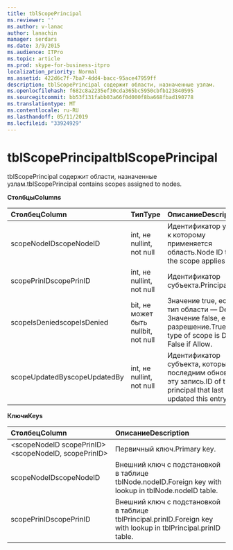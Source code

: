 ```yaml
---
title: tblScopePrincipal
ms.reviewer: ''
ms.author: v-lanac
author: lanachin
manager: serdars
ms.date: 3/9/2015
ms.audience: ITPro
ms.topic: article
ms.prod: skype-for-business-itpro
localization_priority: Normal
ms.assetid: 422d6c7f-7ba7-4dd4-bacc-95ace47959ff
description: tblScopePrincipal содержит области, назначенные узлам.
ms.openlocfilehash: f682c8a2235ef30cda365bc5950cbfb123840595
ms.sourcegitcommit: bb53f131fabb03a66f0d000f8ba668fbad190778
ms.translationtype: MT
ms.contentlocale: ru-RU
ms.lasthandoff: 05/11/2019
ms.locfileid: "33924929"
---
```

# <a name="tblscopeprincipal"></a><span data-ttu-id="07861-103">tblScopePrincipal</span><span class="sxs-lookup"><span data-stu-id="07861-103">tblScopePrincipal</span></span>
 
<span data-ttu-id="07861-104">tblScopePrincipal содержит области, назначенные узлам.</span><span class="sxs-lookup"><span data-stu-id="07861-104">tblScopePrincipal contains scopes assigned to nodes.</span></span>
  
<span data-ttu-id="07861-105">**Столбцы**</span><span class="sxs-lookup"><span data-stu-id="07861-105">**Columns**</span></span>

|<span data-ttu-id="07861-106">**Столбец**</span><span class="sxs-lookup"><span data-stu-id="07861-106">**Column**</span></span>|<span data-ttu-id="07861-107">**Тип**</span><span class="sxs-lookup"><span data-stu-id="07861-107">**Type**</span></span>|<span data-ttu-id="07861-108">**Описание**</span><span class="sxs-lookup"><span data-stu-id="07861-108">**Description**</span></span>|
|:-----|:-----|:-----|
|<span data-ttu-id="07861-109">scopeNodeID</span><span class="sxs-lookup"><span data-stu-id="07861-109">scopeNodeID</span></span>  <br/> |<span data-ttu-id="07861-110">int, не null</span><span class="sxs-lookup"><span data-stu-id="07861-110">int, not null</span></span>  <br/> |<span data-ttu-id="07861-111">Идентификатор узла, к которому применяется область.</span><span class="sxs-lookup"><span data-stu-id="07861-111">Node ID that the scope applies to.</span></span>  <br/> |
|<span data-ttu-id="07861-112">scopePrinID</span><span class="sxs-lookup"><span data-stu-id="07861-112">scopePrinID</span></span>  <br/> |<span data-ttu-id="07861-113">int, не null</span><span class="sxs-lookup"><span data-stu-id="07861-113">int, not null</span></span>  <br/> |<span data-ttu-id="07861-114">Идентификатор субъекта.</span><span class="sxs-lookup"><span data-stu-id="07861-114">Principal ID.</span></span>  <br/> |
|<span data-ttu-id="07861-115">scopeIsDenied</span><span class="sxs-lookup"><span data-stu-id="07861-115">scopeIsDenied</span></span>  <br/> |<span data-ttu-id="07861-116">bit, не может быть null</span><span class="sxs-lookup"><span data-stu-id="07861-116">bit, not null</span></span>  <br/> |<span data-ttu-id="07861-117">Значение true, если тип области — Deny; Значение false, если разрешение.</span><span class="sxs-lookup"><span data-stu-id="07861-117">True if type of scope is Deny; False if Allow.</span></span>  <br/> |
|<span data-ttu-id="07861-118">scopeUpdatedBy</span><span class="sxs-lookup"><span data-stu-id="07861-118">scopeUpdatedBy</span></span>  <br/> |<span data-ttu-id="07861-119">int, не null</span><span class="sxs-lookup"><span data-stu-id="07861-119">int, not null</span></span>  <br/> |<span data-ttu-id="07861-120">Идентификатор субъекта, который последним обновил эту запись.</span><span class="sxs-lookup"><span data-stu-id="07861-120">ID of the principal that last updated this entry.</span></span>  <br/> |
   
<span data-ttu-id="07861-121">**Ключи**</span><span class="sxs-lookup"><span data-stu-id="07861-121">**Keys**</span></span>

|<span data-ttu-id="07861-122">**Столбец**</span><span class="sxs-lookup"><span data-stu-id="07861-122">**Column**</span></span>|<span data-ttu-id="07861-123">**Описание**</span><span class="sxs-lookup"><span data-stu-id="07861-123">**Description**</span></span>|
|:-----|:-----|
|<span data-ttu-id="07861-124">\<scopeNodeID scopePrinID\></span><span class="sxs-lookup"><span data-stu-id="07861-124">\<scopeNodeID, scopePrinID\></span></span>  <br/> |<span data-ttu-id="07861-125">Первичный ключ.</span><span class="sxs-lookup"><span data-stu-id="07861-125">Primary key.</span></span>  <br/> |
|<span data-ttu-id="07861-126">scopeNodeID</span><span class="sxs-lookup"><span data-stu-id="07861-126">scopeNodeID</span></span>  <br/> |<span data-ttu-id="07861-127">Внешний ключ с подстановкой в таблице tblNode.nodeID.</span><span class="sxs-lookup"><span data-stu-id="07861-127">Foreign key with lookup in tblNode.nodeID table.</span></span>  <br/> |
|<span data-ttu-id="07861-128">scopePrinID</span><span class="sxs-lookup"><span data-stu-id="07861-128">scopePrinID</span></span>  <br/> |<span data-ttu-id="07861-129">Внешний ключ с подстановкой в таблице tblPrincipal.prinID.</span><span class="sxs-lookup"><span data-stu-id="07861-129">Foreign key with lookup in tblPrincipal.prinID table.</span></span>  <br/> |
   

